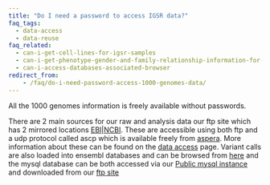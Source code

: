 ```yaml
---
title: "Do I need a password to access IGSR data?"
faq_tags:
  - data-access
  - data-reuse
faq_related:
  - can-i-get-cell-lines-for-igsr-samples
  - can-i-get-phenotype-gender-and-family-relationship-information-for-the-individuals
  - can-i-access-databases-associated-browser
redirect_from:
    - /faq/do-i-need-password-access-1000-genomes-data/
---
```


All the 1000 genomes information is freely available without passwords.

There are 2 main sources for our raw and analysis data our ftp site which has 2 mirrored locations [EBI](ftp://ftp.1000genomes.ebi.ac.uk/vol1/ftp/)\|[NCBI](ftp://ftp-trace.ncbi.nih.gov/1000genomes/ftp/).  These are accessible using both ftp and a udp protocol called ascp which is available freely from [aspera](http://asperasoft.com/software/transfer-clients/connect-web-browser-plug-in/).  More information about these can be found on the [data access](/data#DataAccess) page. Variant calls are also loaded into ensembl databases and can be browsed from [here](/1000-genomes-browsers) and the mysql database can be both accessed via our [Public mysql instance](/node/517) and downloaded from our [ftp site](ftp://ftp.1000genomes.ebi.ac.uk/vol1/ftp/technical/browser/)
